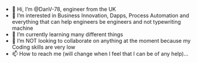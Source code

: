 - 👋 Hi, I’m @DanV-78, engineer from the UK 
- 👀 I’m interested in Business Innovation, Dapps, Process Automation and everything that can help engineers be engineers and not typewriting machine
- 🌱 I’m currently learning many different things 
- 💞️ I’m NOT looking to collaborate on anything at the moment because my Coding skills are very low
- 📫 How to reach me (will change when I feel that I can be of any help)...

<!---
DanV-78/DanV-78 is a ✨ special ✨ repository because its `README.md` (this file) appears on your GitHub profile.
You can click the Preview link to take a look at your changes.
--->
